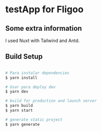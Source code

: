 # testApp for Fligoo

## Some extra information
I used Nuxt with Tailwind and Antd.

## Build Setup

```bash

# Para instalar dependencies
$ yarn install

# Usar para deploy dev
$ yarn dev

# build for production and launch server
$ yarn build
$ yarn start

# generate static project
$ yarn generate
```
